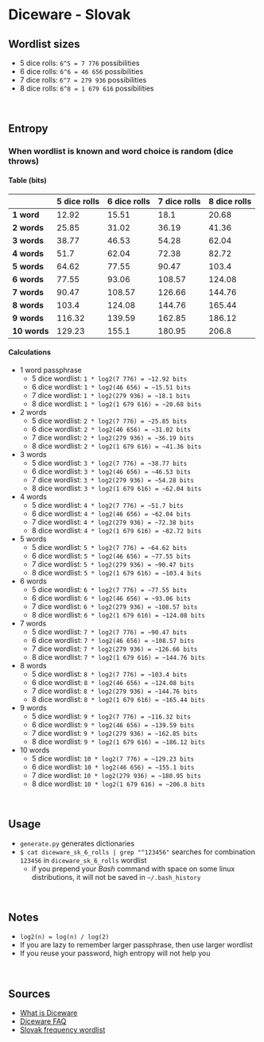 # Diceware - Slovak

## Wordlist sizes
* 5 dice rolls: `6^5 = 7 776` possibilities
* 6 dice rolls: `6^6 = 46 656` possibilities
* 7 dice rolls: `6^7 = 279 936` possibilities
* 8 dice rolls: `6^8 = 1 679 616` possibilities

<br>

## Entropy

### When wordlist is known and word choice is random (dice throws)

#### Table (bits)

|  | 5 dice rolls | 6 dice rolls | 7 dice rolls | 8 dice rolls |
| - | - | - | - | - |
| **1 word** | 12.92 | 15.51 | 18.1 | 20.68 |
| **2 words** | 25.85 | 31.02 | 36.19 | 41.36 |
| **3 words** | 38.77 | 46.53 | 54.28 | 62.04 |
| **4 words** | 51.7 | 62.04 | 72.38 | 82.72 |
| **5 words** | 64.62 | 77.55 | 90.47 | 103.4 |
| **6 words** | 77.55 | 93.06 | 108.57 | 124.08 |
| **7 words** | 90.47 | 108.57 | 126.66 | 144.76 |
| **8 words** | 103.4 | 124.08 | 144.76 | 165.44 |
| **9 words** | 116.32 | 139.59 | 162.85 | 186.12 |
| **10 words** | 129.23 | 155.1 | 180.95 | 206.8 |

#### Calculations

* 1 word passphrase
    * 5 dice wordlist: `1 * log2(7 776) = ~12.92 bits`
    * 6 dice wordlist: `1 * log2(46 656) = ~15.51 bits`
    * 7 dice wordlist: `1 * log2(279 936) = ~18.1 bits`
    * 8 dice wordlist: `1 * log2(1 679 616) = ~20.68 bits`
* 2 words
    * 5 dice wordlist: `2 * log2(7 776) = ~25.85 bits`
    * 6 dice wordlist: `2 * log2(46 656) = ~31.02 bits`
    * 7 dice wordlist: `2 * log2(279 936) = ~36.19 bits`
    * 8 dice wordlist: `2 * log2(1 679 616) = ~41.36 bits`
* 3 words
    * 5 dice wordlist: `3 * log2(7 776) = ~38.77 bits`
    * 6 dice wordlist: `3 * log2(46 656) = ~46.53 bits`
    * 7 dice wordlist: `3 * log2(279 936) = ~54.28 bits`
    * 8 dice wordlist: `3 * log2(1 679 616) = ~62.04 bits`
* 4 words
    * 5 dice wordlist: `4 * log2(7 776) = ~51.7 bits`
    * 6 dice wordlist: `4 * log2(46 656) = ~62.04 bits`
    * 7 dice wordlist: `4 * log2(279 936) = ~72.38 bits`
    * 8 dice wordlist: `4 * log2(1 679 616) = ~82.72 bits`
* 5 words
    * 5 dice wordlist: `5 * log2(7 776) = ~64.62 bits`
    * 6 dice wordlist: `5 * log2(46 656) = ~77.55 bits`
    * 7 dice wordlist: `5 * log2(279 936) = ~90.47 bits`
    * 8 dice wordlist: `5 * log2(1 679 616) = ~103.4 bits`
* 6 words
    * 5 dice wordlist: `6 * log2(7 776) = ~77.55 bits`
    * 6 dice wordlist: `6 * log2(46 656) = ~93.06 bits`
    * 7 dice wordlist: `6 * log2(279 936) = ~108.57 bits`
    * 8 dice wordlist: `6 * log2(1 679 616) = ~124.08 bits`
* 7 words
    * 5 dice wordlist: `7 * log2(7 776) = ~90.47 bits`
    * 6 dice wordlist: `7 * log2(46 656) = ~108.57 bits`
    * 7 dice wordlist: `7 * log2(279 936) = ~126.66 bits`
    * 8 dice wordlist: `7 * log2(1 679 616) = ~144.76 bits`
* 8 words
    * 5 dice wordlist: `8 * log2(7 776) = ~103.4 bits`
    * 6 dice wordlist: `8 * log2(46 656) = ~124.08 bits`
    * 7 dice wordlist: `8 * log2(279 936) = ~144.76 bits`
    * 8 dice wordlist: `8 * log2(1 679 616) = ~165.44 bits`
* 9 words
    * 5 dice wordlist: `9 * log2(7 776) = ~116.32 bits`
    * 6 dice wordlist: `9 * log2(46 656) = ~139.59 bits`
    * 7 dice wordlist: `9 * log2(279 936) = ~162.85 bits`
    * 8 dice wordlist: `9 * log2(1 679 616) = ~186.12 bits`
* 10 words
    * 5 dice wordlist: `10 * log2(7 776) = ~129.23 bits`
    * 6 dice wordlist: `10 * log2(46 656) = ~155.1 bits`
    * 7 dice wordlist: `10 * log2(279 936) = ~180.95 bits`
    * 8 dice wordlist: `10 * log2(1 679 616) = ~206.8 bits`

<br>

## Usage
* `generate.py` generates dictionaries
* `$ cat diceware_sk_6_rolls | grep "^123456"` searches for combination `123456` in `diceware_sk_6_rolls` wordlist
    * if you prepend your *Bash* command with space on some linux distributions, it will not be saved in `~/.bash_history`

<br>

## Notes
* `log2(n) = log(n) / log(2)`
* If you are lazy to remember larger passphrase, then use larger wordlist
* If you reuse your password, high entropy will not help you

<br>

## Sources
* [What is Diceware](http://world.std.com/~reinhold/diceware.html)
* [Diceware FAQ](http://world.std.com/%7Ereinhold/dicewarefaq.html)
* [Slovak frequency wordlist](https://p.brm.sk/sk_wordlist/)